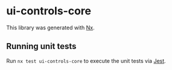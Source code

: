 # ui-controls-core

This library was generated with [Nx](https://nx.dev).

## Running unit tests

Run `nx test ui-controls-core` to execute the unit tests via [Jest](https://jestjs.io).
